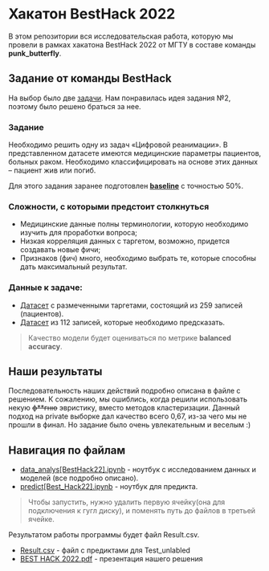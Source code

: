 # Хакатон BestHack 2022

В этом репозитории вся исследовательская работа, которую мы провели в рамках хакатона BestHack 2022 от МГТУ в составе команды **punk_butterfly**.

## Задание от команды BestHack

На выбор было две [задачи](https://github.com/PunkButterfly/Hackathon-BestHack/blob/master/%D0%97%D0%B0%D0%B4%D0%B0%D0%BD%D0%B8%D0%B5.pdf). Нам понравилась идея задания №2, поэтому было решено браться за нее.

### Задание

Необходимо решить одну из задач «Цифровой
реанимации». В представленном датасете имеются медицинские параметры
пациентов, больных раком. Необходимо классифицировать на основе этих
данных – пациент жив или погиб. 

Для этого задания заранее подготовлен [__baseline__](https://github.com/PunkButterfly/Hackathon-BestHack/blob/master/Baseline.ipynb) с точностью 50%.

### Сложности, с которыми предстоит столкнуться

* Медицинские данные полны терминологии, которую необходимо изучить
для проработки вопроса;
* Низкая корреляция данных с таргетом, возможно, придется создавать новые
фичи;
* Признаков (фич) много, необходимо выбрать те, которые способны дать
максимальный результат.

### Данные к задаче:

* [Датасет](https://docs.google.com/spreadsheets/d/1VwH563kjcQmE3mYbplnnrnKcSY7xyLA7/edit?usp=sharing&ouid=112656509446736153199&rtpof=true&sd=true) с размеченными таргетами, состоящий из 259 записей (пациентов).
* [Датасет](https://docs.google.com/spreadsheets/d/1wAWWCQr5AvIpSkBbUAghzZiZI8RCidlI/edit?usp=sharing&ouid=112656509446736153199&rtpof=true&sd=true) из 112 записей, которые необходимо предсказать.

> Качество модели будет оцениваться по метрике __balanced accuracy__.

## Наши результаты

Последовательность наших действий подробно описана в файле с решением. К сожалению, мы ошиблись, когда решили использовать некую ~~ф**гню~~ эвристику, вместо методов кластеризации. Данный подход на private выборке дал качество всего 0,67, из-за чего мы не прошли в финал. Но задание было очень увлекательным и веселым :)

## Навигация по файлам

* [data_analys[BestHack22].ipynb](https://github.com/IlyaKuprik/PunkButterflyHacks/blob/master/BEST_HACK/data_analys%5BBestHack22%5D.ipynb) - ноутбук с исследованием данных и моделей (все подробно описано).
* [predict[Best_Hack22].ipynb](https://github.com/IlyaKuprik/PunkButterflyHacks/blob/master/BEST_HACK/predict%5BBest_Hack22%5D.ipynb) - ноутбук для предикта.
> Чтобы запустить, нужно удалить первую ячейку(она для подключения к гугл диску), и поменять путь до файлов в третьей ячейке.

Результатом работы программы будет файл Result.csv.
* [Result.csv](https://github.com/IlyaKuprik/PunkButterflyHacks/blob/master/BEST_HACK/Result.csv) - файл с предиктами для Test_unlabled
* [BEST HACK 2022.pdf](https://github.com/IlyaKuprik/PunkButterflyHacks/blob/master/BEST_HACK/BEST%20HACK%202022.pdf) - презентация нашего решения
